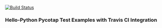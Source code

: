 [![Build Status](https://travis-ci.com/dongahn/hello-python.svg?branch=master)](https://travis-ci.com/dongahn/hello-python)

### Hello-Python Pycotap Test Examples with Travis CI Integration
